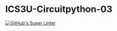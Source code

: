 # ICS3U-Circuitpython-03

[![GitHub's Super Linter](https://github.com/Joshua-Yeung-2/ICS3U-Circuit-python-03/workflows/GitHub's%20Super%20Linter/badge.svg)](https://github.com/Joshua-Yeung-2/ICS3U-Circuit-python-03/actions)
